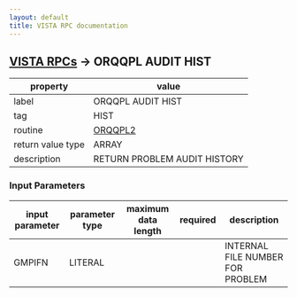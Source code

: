 ```yaml
---
layout: default
title: VISTA RPC documentation
---
```




## [VISTA RPCs](TableOfContent.md) &#8594; ORQQPL AUDIT HIST 

 property | value 
--- | --- 
 label | ORQQPL AUDIT HIST
 tag | HIST
 routine | [ORQQPL2](http://code.osehra.org/dox/Routine_ORQQPL2_source.html)
 return value type | ARRAY
 description | RETURN PROBLEM AUDIT HISTORY

### Input Parameters

| input parameter | parameter type | maximum data length | required | description | 
| --- | --- | --- | --- | --- | 
| GMPIFN | LITERAL |  |  | INTERNAL FILE NUMBER FOR PROBLEM | 